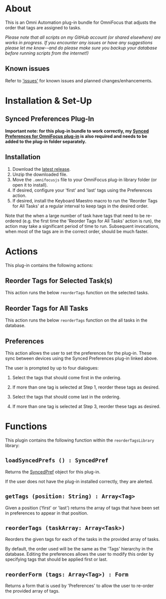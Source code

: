 # About

This is an Omni Automation plug-in bundle for OmniFocus that adjusts the order that tags are assigned to tasks.

_Please note that all scripts on my GitHub account (or shared elsewhere) are works in progress. If you encounter any issues or have any suggestions please let me know--and do please make sure you backup your database before running scripts from the internet!)_

## Known issues 

Refer to ['issues'](https://github.com/ksalzke/reorder-tags-omnifocus-plugin/issues) for known issues and planned changes/enhancements.

# Installation & Set-Up

## Synced Preferences Plug-In

**Important note: for this plug-in bundle to work correctly, my [Synced Preferences for OmniFocus plug-in](https://github.com/ksalzke/synced-preferences-for-omnifocus) is also required and needs to be added to the plug-in folder separately.**

## Installation

1. Download the [latest release](https://github.com/ksalzke/reorder-tags-omnifocus-plugin/releases/latest).
2. Unzip the downloaded file.
3. Move the `.omnifocusjs` file to your OmniFocus plug-in library folder (or open it to install).
4. If desired, configure your 'first' and 'last' tags using the Preferences action.
5. If desired, install the Keyboard Maestro macro to run the 'Reorder Tags for All Tasks' at a regular interval to keep tags in the desired order.

Note that the when a large number of task have tags that need to be re-ordered (e.g. the first time the 'Reorder Tags for All Tasks' action is run), the action may take a significant period of time to run. Subsequent invocations, when most of the tags are in the correct order, should be much faster.

# Actions

This plug-in contains the following actions:

## Reorder Tags for Selected Task(s)

This action runs the below `reorderTags` function on the selected tasks.

## Reorder Tags for All Tasks

This action runs the below `reorderTags` function on the all tasks in the database.

## Preferences

This action allows the user to set the preferences for the plug-in. These sync between devices using the Synced Preferences plug-in linked above.

The user is prompted by up to four dialogues:

1. Select the tags that should come first in the ordering.
   
2. If more than one tag is selected at Step 1, reorder these tags as desired.
   
3. Select the tags that should come last in the ordering.

4. If more than one tag is selected at Step 3, reorder these tags as desired.


# Functions

This plugin contains the following function within the `reorderTagsLibrary` library:

## `loadSyncedPrefs () : SyncedPref`

Returns the [SyncedPref](https://github.com/ksalzke/synced-preferences-for-omnifocus) object for this plug-in.

If the user does not have the plug-in installed correctly, they are alerted.

## `getTags (position: String) : Array<Tag>`

Given a position ('first' or 'last') returns the array of tags that have been set in preferences to appear in that position.

## `reorderTags (taskArray: Array<Task>)`

Reorders the given tags for each of the tasks in the provided array of tasks.

By default, the order used will be the same as the 'Tags' hierarchy in the database. Editing the preferences allows the user to modify this order by specifying tags that should be applied first or last.

## `reorderForm (tags: Array<Tag>) : Form`

Returns a form that is used by 'Preferences' to allow the user to re-order the provided array of tags.